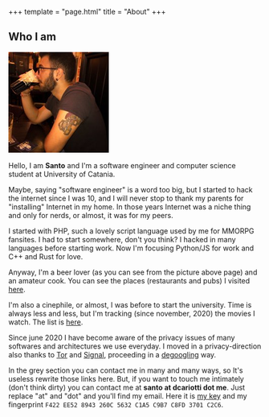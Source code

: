 +++
template = "page.html"
title = "About"
+++

## Who I am
![me.jpg](/i/me.jpg)

Hello, I am __Santo__ and I'm a software engineer and computer science
student at University of Catania.

Maybe, saying "software engineer" is a word too big, but I started to hack the
internet since I was 10, and I will never stop to thank my parents for "installing"
Internet in my home. In those years Internet was a niche thing and only for
nerds, or almost, it was for my peers.

I started with PHP, such a lovely script language used by me for MMORPG fansites. I
had to start somewhere, don't you think? I hacked in many languages before starting work.
Now I'm focusing Python/JS for work and C++ and Rust for love.

Anyway, I'm a beer lover (as you can see from the picture above page) and an amateur cook. You can see the places (restaurants and pubs) I
visited [here](/pubs).

I'm also a cinephile, or almost, I was before to start the university. Time is
always less and less, but I'm tracking (since november, 2020) the movies I
watch. The list is [here](/movies).

Since june 2020 I have become aware of the privacy issues of many softwares and
architectures we use everyday. I moved in a privacy-direction also thanks to
[Tor](https://torproject.org) and [Signal](https://signal.org), proceeding in a
[degoogling](https://reddit.com/r/degoogle) way.

In the grey section you can contact me in many and many ways, so It's useless
rewrite those links here. But, if you want to touch me intimately (don't think
dirty) you can contact me at __santo at dcariotti dot me__. Just replace "at"
and "dot" and you'll find my email. Here it is [my key](/public.pgp) and my fingerprint
`F422 EE52 8943 260C 5632 C1A5 C9B7 C8FD 3701 C2C6`.
